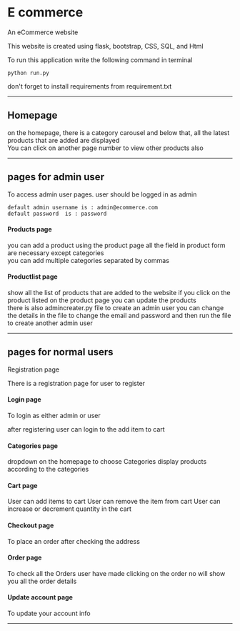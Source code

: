 # E commerce

An eCommerce website 

This website is created using flask, bootstrap, CSS, SQL, and  Html


To run this application  write the following command in terminal 
```
python run.py
```

don't forget to install requirements from requirement.txt


---

## Homepage 

on the homepage, there is a category carousel
and below that, all the latest products that are added are displayed  
You can click on another page number to view other products also





---
## pages for admin user 

 To access admin user pages. user should be logged in as admin
 ```
 default admin username is : admin@ecommerce.com
 default password  is : password
 ```
#### Products page 
 you can add a product using the product page 
 all the field in product form are necessary except categories  
 you can add multiple categories separated by commas



#### Productlist page 
 show all the list of products that are added to the website
 if you click on the product listed on the product page you can update the products   
 there is also admincreater.py file to create an admin user 
 you can change the details in the file to change the email and password and then run the file to
 create another admin user


---
## pages for normal users


Registration page

There is a registration page for user to register 

#### Login page

To login as either admin or user

after registering user can login to the add item to cart

#### Categories page 
dropdown on the homepage to choose Categories
display products according to the categories

#### Cart page 
User can add items to cart
User can remove the item from cart
User can increase or decrement quantity in the cart

#### Checkout page
To place an order after checking the address 

#### Order page
To check all the Orders user have made
clicking on the order no will show you all the order details

#### Update account page 
To update your account info 

---









